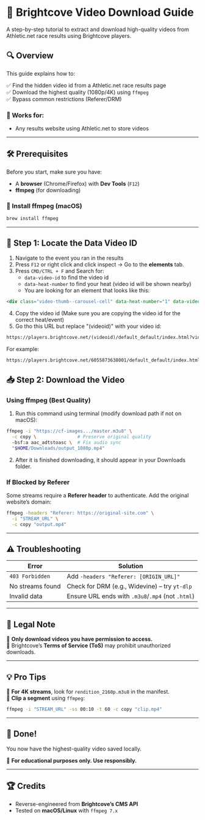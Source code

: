 # 🎥 Brightcove Video Download Guide  

A step-by-step tutorial to extract and download high-quality videos from Athletic.net race results using Brightcove players.  

## 🔍 Overview  

This guide explains how to:  

✅ Find the hidden video id from a Athletic.net race results page  
✅ Download the highest quality (1080p/4K) using `ffmpeg`  
✅ Bypass common restrictions (Referer/DRM)  

### 🎯 Works for:  

- Any results website using Athletic.net to store videos

---

## 🛠 Prerequisites  

Before you start, make sure you have:  

- A **browser** (Chrome/Firefox) with **Dev Tools** (`F12`)  
- **ffmpeg** (for downloading)  

### 🔹 Install ffmpeg (macOS)  

```sh
brew install ffmpeg
```

---

## 🔧 Step 1: Locate the Data Video ID

1. Navigate to the event you ran in the results
2. Press `F12` or right click and click inspect → Go to the **elements** tab.  
3. Press `CMD/CTRL + F` and Search for:  
   - `data-video-id` to find the video id
   - `data-heat-number` to find your heat (video id will be shown nearby)
   - You are looking for an element that looks like this:

```html
<div class="video-thumb--carousel-cell" data-heat-number="1" data-video-id="6370761263112"><div class="video-thumb--carousel--image"><img src="https://cf-images.us-east-1.prod.boltdns.net/v1/jit/6055873638001/c3249f27-4e4b-49fb-84d0-94a5859e0dd1/main/160x90/11s509ms/match/image.jpg"></div><div class="video-thumb--carousel--title ng-star-inserted">Heat 1</div><!----><!----><div class="video-thumb--carousel--duration ng-star-inserted">0:23</div><!----></div>
```

4. Copy the video id (Make sure you are copying the video id for the correct heat/event)
5. Go tho this URL but replace "(videoid)" with your video id:

```txt
https://players.brightcove.net/(videoid)/default_default/index.html?videoId=6370761103112&**isUI=false&isVideojs=true&isJSON=true**
```
For example:
```txt
https://players.brightcove.net/6055873638001/default_default/index.html?videoId=6370760085112&**isUI=false&isVideojs=true&isJSON=true**
```

## 📥 Step 2: Download the Video  

### **Using ffmpeg (Best Quality)**  

1. Run this command using terminal (modify download path if not on macOS):
```sh
ffmpeg -i "https://cf-images.../master.m3u8" \
  -c copy \               # Preserve original quality  
  -bsf:a aac_adtstoasc \  # Fix audio sync  
  "$HOME/Downloads/output_1080p.mp4"
```
2. After it is finished downloading, it should appear in your Downloads folder.

### **If Blocked by Referer**  

Some streams require a **Referer header** to authenticate. Add the original website’s domain:  

```sh
ffmpeg -headers "Referer: https://original-site.com" \
  -i "STREAM_URL" \
  -c copy "output.mp4"
```

---

## ⚠️ Troubleshooting  

| **Error**          | **Solution** |  
|--------------------|-------------|  
| `403 Forbidden`   | Add `-headers "Referer: [ORIGIN_URL]"` |  
| No streams found  | Check for DRM (e.g., Widevine) – try `yt-dlp` |  
| Invalid data      | Ensure URL ends with `.m3u8`/`.mp4` (not `.html`) |  

---

## 📜 Legal Note  

🔹 **Only download videos you have permission to access.**  
🔹 Brightcove’s **Terms of Service (ToS)** may prohibit unauthorized downloads.  

---

## 💡 Pro Tips  

🚀 **For 4K streams**, look for `rendition_2160p.m3u8` in the manifest.  
🎯 **Clip a segment** using `ffmpeg`:  

```sh
ffmpeg -i "STREAM_URL" -ss 00:10 -t 60 -c copy "clip.mp4"
```

---

## 🎉 Done!  

You now have the highest-quality video saved locally.  

📝 **For educational purposes only. Use responsibly.**  

---

## 🏆 Credits  

- Reverse-engineered from **Brightcove’s CMS API**  
- Tested on **macOS/Linux** with `ffmpeg 7.x`  
